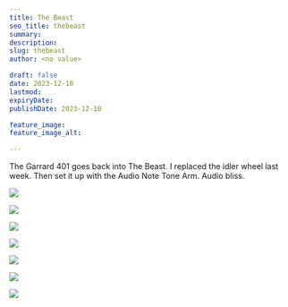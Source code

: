 ```yaml
---
title: The Beast
seo_title: thebeast
summary: 
description: 
slug: thebeast
author: <no value>

draft: false
date: 2023-12-10
lastmod: 
expiryDate: 
publishDate: 2023-12-10

feature_image: 
feature_image_alt: 

---
```

The Garrard 401 goes back into The Beast. I replaced the idler wheel last week.
Then set it up with the Audio Note Tone Arm. Audio bliss.

![](/images/6013.jpeg) 

![](/images/6015.jpeg) 


![](/images/6009.jpeg) 

![](/images/6011.jpeg)


![](/images/6016.jpeg) 

![](/images/6017.jpeg) 

![](/images/6018.jpeg)